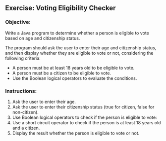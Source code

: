 ## Exercise: Voting Eligibility Checker

### Objective:

Write a Java program to determine whether a person is eligible to vote based on age and citizenship status. 

The program should ask the user to enter their age and citizenship status, and then display whether they are eligible to vote or not, considering the following criteria:

-	A person must be at least 18 years old to be eligible to vote.
-	A person must be a citizen to be eligible to vote.
-	Use the Boolean logical operators to evaluate the conditions.

### Instructions:

1. Ask the user to enter their age.
2. Ask the user to enter their citizenship status (true for citizen, false for non-citizen).
3. Use Boolean logical operators to check if the person is eligible to vote:
4. Use a short circuit operator to check if the person is at least 18 years old and a citizen.
5. Display the result whether the person is eligible to vote or not.
